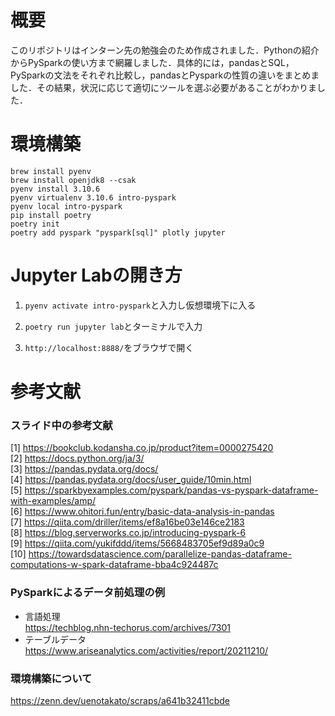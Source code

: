 # 概要
このリポジトリはインターン先の勉強会のため作成されました．Pythonの紹介からPySparkの使い方まで網羅しました．具体的には，pandasとSQL，PySparkの文法をそれぞれ比較し，pandasとPysparkの性質の違いをまとめました．その結果，状況に応じて適切にツールを選ぶ必要があることがわかりました．

# 環境構築
```
brew install pyenv
brew install openjdk8 --csak
pyenv install 3.10.6
pyenv virtualenv 3.10.6 intro-pyspark
pyenv local intro-pyspark  
pip install poetry
poetry init
poetry add pyspark "pyspark[sql]" plotly jupyter
```

# Jupyter Labの開き方
1. `pyenv activate intro-pyspark`と入力し仮想環境下に入る

2. `poetry run jupyter lab`とターミナルで入力

3.  `http://localhost:8888/`をブラウザで開く

# 参考文献

### スライド中の参考文献
[1] https://bookclub.kodansha.co.jp/product?item=0000275420  
[2] https://docs.python.org/ja/3/  
[3] https://pandas.pydata.org/docs/  
[4] https://pandas.pydata.org/docs/user_guide/10min.html  
[5] https://sparkbyexamples.com/pyspark/pandas-vs-pyspark-dataframe-with-examples/amp/  
[6] https://www.ohitori.fun/entry/basic-data-analysis-in-pandas  
[7] https://qiita.com/driller/items/ef8a16be03e146ce2183  
[8] https://blog.serverworks.co.jp/introducing-pyspark-6  
[9] https://qiita.com/yukifddd/items/5668483705ef9d89a0c9  
[10] https://towardsdatascience.com/parallelize-pandas-dataframe-computations-w-spark-dataframe-bba4c924487c

### PySparkによるデータ前処理の例
- 言語処理  
https://techblog.nhn-techorus.com/archives/7301
- テーブルデータ  
https://www.ariseanalytics.com/activities/report/20211210/

### 環境構築について
https://zenn.dev/uenotakato/scraps/a641b32411cbde
